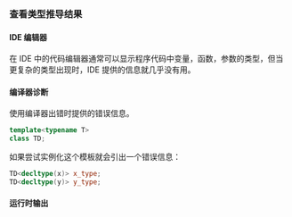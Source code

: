 ### 查看类型推导结果

#### IDE 编辑器

在 IDE 中的代码编辑器通常可以显示程序代码中变量，函数，参数的类型，但当更复杂的类型出现时，IDE 提供的信息就几乎没有用。

#### 编译器诊断

使用编译器出错时提供的错误信息。

```cpp
template<typename T>
class TD;
```

如果尝试实例化这个模板就会引出一个错误信息：

```cpp
TD<decltype(x)> x_type;
TD<decltype(y)> y_type;
```

#### 运行时输出

